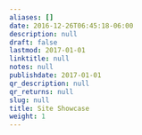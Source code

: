 ```yaml
---
aliases: []
date: 2016-12-26T06:45:18-06:00
description: null
draft: false
lastmod: 2017-01-01
linktitle: null
notes: null
publishdate: 2017-01-01
qr_description: null
qr_returns: null
slug: null
title: Site Showcase
weight: 1
---
```


